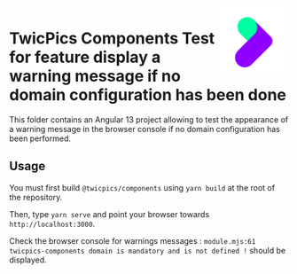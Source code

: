 <img align="right" width="25%" src="https://raw.githubusercontent.com/twicpics/components/main/logo.png">

# TwicPics Components Test for feature display a warning message if no domain configuration has been done

This folder contains an Angular 13 project allowing to test the appearance of a warning message in the browser console if no domain configuration has been performed.

## Usage

You must first build `@twicpics/components` using `yarn build` at the root of the repository.

Then, type `yarn serve` and point your browser towards `http://localhost:3000`.

Check the browser console for warnings messages : `module.mjs:61 twicpics-components domain is mandatory and is not defined !` should be displayed.
